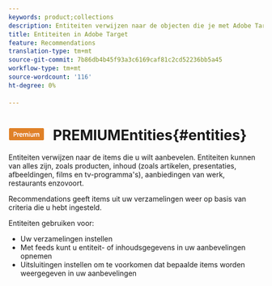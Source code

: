 ```yaml
---
keywords: product;collections
description: Entiteiten verwijzen naar de objecten die je met Adobe Target wilt aanbevelen. Entiteiten kunnen van alles zijn, zoals producten, inhoud (zoals artikelen, presentaties, afbeeldingen, films en tv-programma's), aanbiedingen van werk, restaurants enzovoort.
title: Entiteiten in Adobe Target
feature: Recommendations
translation-type: tm+mt
source-git-commit: 7b86db4b45f93a3c6169caf81c2cd52236bb5a45
workflow-type: tm+mt
source-wordcount: '116'
ht-degree: 0%

---
```



# ![](/help/assets/premium.png) PREMIUMEntities{#entities}

Entiteiten verwijzen naar de items die u wilt aanbevelen. Entiteiten kunnen van alles zijn, zoals producten, inhoud (zoals artikelen, presentaties, afbeeldingen, films en tv-programma&#39;s), aanbiedingen van werk, restaurants enzovoort.

Recommendations geeft items uit uw verzamelingen weer op basis van criteria die u hebt ingesteld.

Entiteiten gebruiken voor:

* Uw verzamelingen instellen
* Met feeds kunt u entiteit- of inhoudsgegevens in uw aanbevelingen opnemen
* Uitsluitingen instellen om te voorkomen dat bepaalde items worden weergegeven in uw aanbevelingen


